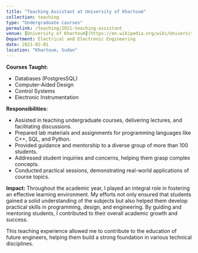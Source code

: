 ```yaml
---
title: "Teaching Assistant at University of Khartoum"
collection: teaching
type: "Undergraduate courses"
permalink: /teaching/2021-teaching-assistant
venue: [University of Khartoum](https://en.wikipedia.org/wiki/University_of_Khartoum
Department: Electrical and Electronic Engineering
date: 2021-02-01
location: "Khartoum, Sudan"
---
```


**Courses Taught:**
- Databases (PostgresSQL)
- Computer-Aided Design
- Control Systems
- Electronic Instrumentation

**Responsibilities:**
- Assisted in teaching undergraduate courses, delivering lectures, and facilitating discussions.
- Prepared lab materials and assignments for programming languages like C++, SQL, and Python.
- Provided guidance and mentorship to a diverse group of more than 100 students.
- Addressed student inquiries and concerns, helping them grasp complex concepts.
- Conducted practical sessions, demonstrating real-world applications of course topics.

**Impact:**
Throughout the academic year, I played an integral role in fostering an effective learning environment. My efforts not only ensured that students gained a solid understanding of the subjects but also helped them develop practical skills in programming, design, and engineering. By guiding and mentoring students, I contributed to their overall academic growth and success.

This teaching experience allowed me to contribute to the education of future engineers, helping them build a strong foundation in various technical disciplines.


